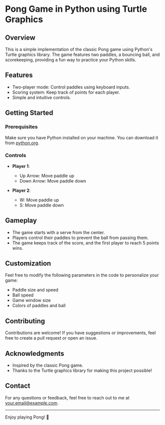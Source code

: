 # Pong Game in Python using Turtle Graphics

## Overview

This is a simple implementation of the classic Pong game using Python's Turtle graphics library. The game features two paddles, a bouncing ball, and scorekeeping, providing a fun way to practice your Python skills.

## Features

- Two-player mode: Control paddles using keyboard inputs.
- Scoring system: Keep track of points for each player.
- Simple and intuitive controls.

## Getting Started

### Prerequisites

Make sure you have Python installed on your machine. You can download it from [python.org](https://www.python.org/downloads/).


### Controls

- **Player 1**: 
  - Up Arrow: Move paddle up
  - Down Arrow: Move paddle down

- **Player 2**:
  - W: Move paddle up
  - S: Move paddle down

## Gameplay

- The game starts with a serve from the center.
- Players control their paddles to prevent the ball from passing them.
- The game keeps track of the score, and the first player to reach 5 points wins.

## Customization

Feel free to modify the following parameters in the code to personalize your game:

- Paddle size and speed
- Ball speed
- Game window size
- Colors of paddles and ball

## Contributing

Contributions are welcome! If you have suggestions or improvements, feel free to create a pull request or open an issue.

## Acknowledgments

- Inspired by the classic Pong game.
- Thanks to the Turtle graphics library for making this project possible!

## Contact

For any questions or feedback, feel free to reach out to me at [your.email@example.com](mailto:your.email@example.com).

---

Enjoy playing Pong! 🏓
